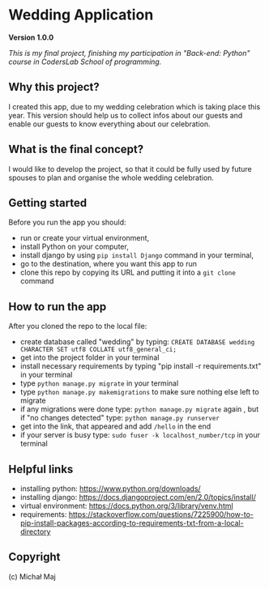 # Wedding Application

**Version 1.0.0**

*This is my final project, finishing my participation in "Back-end: Python" course in CodersLab School of programming.*


## Why this project?
I created this app, due to my wedding celebration which is taking place this year. This version should help us to collect infos about our guests and enable our guests to know everything about our celebration.

## What is the final concept?
I would like to develop the project, so that it could be fully used by future spouses to plan and organise the whole wedding celebration.

## Getting started
Before you run the app you should:
- run or create your virtual environment,
- install Python on your computer,
- install django by using `pip install Django` command in your terminal,
- go to the destination, where you want this app to run
- clone this repo by copying its URL and putting it into a `git clone` command

## How to run the app
After you cloned the repo to the local file:
- create database called "wedding" by typing: 
`CREATE DATABASE wedding CHARACTER SET utf8 COLLATE utf8_general_ci;`
- get into the project folder in your terminal
- install necessary requirements by typing "pip install -r requirements.txt" in your terminal
- type `python manage.py migrate` in your terminal
- type `python manage.py makemigrations` to make sure nothing else left to migrate
- if any migrations were done type: `python manage.py migrate` again , but if "no changes detected" type: `python manage.py runserver`
- get into the link, that appeared and add `/hello` in the end
- if your server is busy type: `sudo fuser -k localhost_number/tcp` in your terminal

## Helpful links
- installing python: https://www.python.org/downloads/
- installing django: https://docs.djangoproject.com/en/2.0/topics/install/
- virtual environment: https://docs.python.org/3/library/venv.html
- requirements: https://stackoverflow.com/questions/7225900/how-to-pip-install-packages-according-to-requirements-txt-from-a-local-directory

## Copyright
(c) Michał Maj


